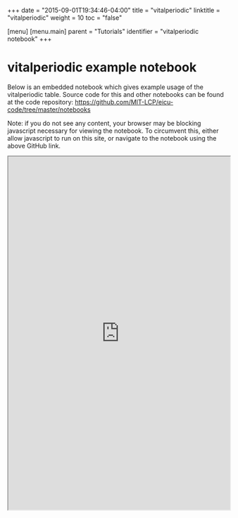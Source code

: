+++
date = "2015-09-01T19:34:46-04:00"
title = "vitalperiodic"
linktitle = "vitalperiodic"
weight = 10
toc = "false"

[menu]
  [menu.main]
    parent = "Tutorials"
    identifier = "vitalperiodic notebook"
+++

# vitalperiodic example notebook

Below is an embedded notebook which gives example usage of the vitalperiodic table.
Source code for this and other notebooks can be found at the code repository:
https://github.com/MIT-LCP/eicu-code/tree/master/notebooks

Note: if you do not see any content, your browser may be blocking javascript necessary for viewing the notebook. To circumvent this, either allow javascript to run on this site, or navigate to the notebook using the above GitHub link.

<iframe src="https://nbviewer.jupyter.org/github/MIT-LCP/eicu-code/blob/master/notebooks/vitalperiodic.ipynb" width="100%" height="800" scrolling="yes"></iframe>
